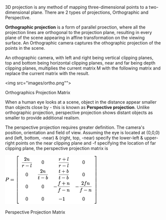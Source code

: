 3D projection is any method of mapping three-dimensional points to a two-dimensional plane. There are 2 types of projections, Orthographic and Perspective.

**Orthographic projection** is a form of parallel proection, where all the projection lines are orthogonal to the projection plane, resulting in every plane of the scene appearing in affine transformation on the viewing surface. An Orthographic camera captures the othographic projection of the points in the scene.

An othographic camera, with left and right being vertical clipping planes, top and bottom being horizontal clipping planes, near and far being depth clipping planes, multiplies the current matrix M with the following matrix and replace the current matrix with the result.

<img src="images/ortho.png"">

Orthographics Projection Matrix

When a human eye looks at a scene, object in the distance appear smaller than objects close by - this is known as **Perspective projection**. Unlike orthographic projection, perspective projection shows distant objects as smaller to provide additional realism.

The perspective projection requires greater definition. The camera's position, orientation and field of view. Assuming the eye is located at (0,0,0) and (left, bottom, -near) & (right, top, -near) specify the lower-left & upper-right points on the near clipping plane and -f specifying the location of far clipping plane, the perspective projection matrix is

<img src="images/perspective.png">

Perspective Projection Matrix